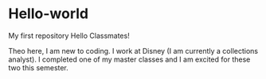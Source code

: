 # Hello-world
My first repository
Hello Classmates!

Theo here, I am new to coding. I work at Disney (I am currently a collections analyst).
I completed one of my master classes and I am excited for these two this semester.
